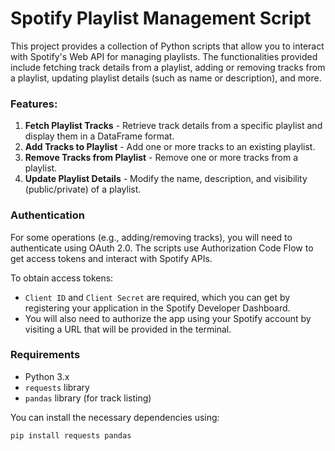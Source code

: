 # Spotify Playlist Management Script

This project provides a collection of Python scripts that allow you to interact with Spotify's Web API for managing playlists. The functionalities provided include fetching track details from a playlist, adding or removing tracks from a playlist, updating playlist details (such as name or description), and more.

### Features:
1. **Fetch Playlist Tracks** - Retrieve track details from a specific playlist and display them in a DataFrame format.
2. **Add Tracks to Playlist** - Add one or more tracks to an existing playlist.
3. **Remove Tracks from Playlist** - Remove one or more tracks from a playlist.
4. **Update Playlist Details** - Modify the name, description, and visibility (public/private) of a playlist.

### Authentication
For some operations (e.g., adding/removing tracks), you will need to authenticate using OAuth 2.0. The scripts use Authorization Code Flow to get access tokens and interact with Spotify APIs.

To obtain access tokens:

- `Client ID` and `Client Secret` are required, which you can get by registering your application in the Spotify Developer Dashboard.
- You will also need to authorize the app using your Spotify account by visiting a URL that will be provided in the terminal.


### Requirements
- Python 3.x
- `requests` library
- `pandas` library (for track listing)

You can install the necessary dependencies using:
```bash
pip install requests pandas
